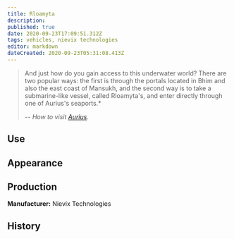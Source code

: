 ```yaml
---
title: Rloamyta
description: 
published: true
date: 2020-09-23T17:09:51.312Z
tags: vehicles, nievix technologies
editor: markdown
dateCreated: 2020-09-23T05:31:08.413Z
---
```


> And just how do you gain access to this underwater world? There are two popular ways: the first is through the portals located in Bhim and also the east coast of Mansukh, and the second way is to take a submarine-like vessel, called Rloamyta's, and enter directly through one of Aurius's seaports.*
> 
> -- <cite>How to visit [Aurius](/countries/aurius).</cite>

## Use

## Appearance

## Production

**Manufacturer:** Nievix Technologies

## History